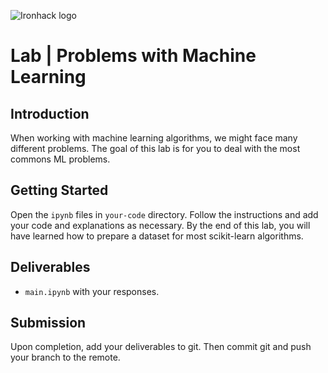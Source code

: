 ![Ironhack logo](https://i.imgur.com/1QgrNNw.png)

# Lab | Problems with Machine Learning

## Introduction

When working with machine learning algorithms, we might face many different problems. The goal of this lab is for you to deal with the most commons ML problems.

## Getting Started

Open the `ipynb` files in `your-code` directory. Follow the instructions and add your code and explanations as necessary. By the end of this lab, you will have learned how to prepare a dataset for most scikit-learn algorithms.

## Deliverables

- `main.ipynb` with your responses.

## Submission

Upon completion, add your deliverables to git. Then commit git and push your branch to the remote.